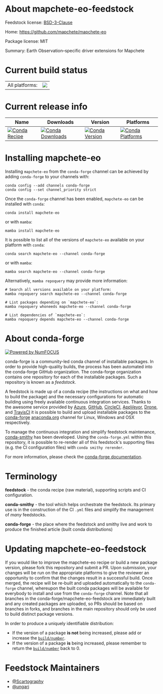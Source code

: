About mapchete-eo-feedstock
===========================

Feedstock license: [BSD-3-Clause](https://github.com/conda-forge/mapchete-eo-feedstock/blob/main/LICENSE.txt)

Home: https://github.com/mapchete/mapchete-eo

Package license: MIT

Summary: Earth Observation–specific driver extensions for Mapchete

Current build status
====================


<table><tr><td>All platforms:</td>
    <td>
      <a href="https://dev.azure.com/conda-forge/feedstock-builds/_build/latest?definitionId=26413&branchName=main">
        <img src="https://dev.azure.com/conda-forge/feedstock-builds/_apis/build/status/mapchete-eo-feedstock?branchName=main">
      </a>
    </td>
  </tr>
</table>

Current release info
====================

| Name | Downloads | Version | Platforms |
| --- | --- | --- | --- |
| [![Conda Recipe](https://img.shields.io/badge/recipe-mapchete--eo-green.svg)](https://anaconda.org/conda-forge/mapchete-eo) | [![Conda Downloads](https://img.shields.io/conda/dn/conda-forge/mapchete-eo.svg)](https://anaconda.org/conda-forge/mapchete-eo) | [![Conda Version](https://img.shields.io/conda/vn/conda-forge/mapchete-eo.svg)](https://anaconda.org/conda-forge/mapchete-eo) | [![Conda Platforms](https://img.shields.io/conda/pn/conda-forge/mapchete-eo.svg)](https://anaconda.org/conda-forge/mapchete-eo) |

Installing mapchete-eo
======================

Installing `mapchete-eo` from the `conda-forge` channel can be achieved by adding `conda-forge` to your channels with:

```
conda config --add channels conda-forge
conda config --set channel_priority strict
```

Once the `conda-forge` channel has been enabled, `mapchete-eo` can be installed with `conda`:

```
conda install mapchete-eo
```

or with `mamba`:

```
mamba install mapchete-eo
```

It is possible to list all of the versions of `mapchete-eo` available on your platform with `conda`:

```
conda search mapchete-eo --channel conda-forge
```

or with `mamba`:

```
mamba search mapchete-eo --channel conda-forge
```

Alternatively, `mamba repoquery` may provide more information:

```
# Search all versions available on your platform:
mamba repoquery search mapchete-eo --channel conda-forge

# List packages depending on `mapchete-eo`:
mamba repoquery whoneeds mapchete-eo --channel conda-forge

# List dependencies of `mapchete-eo`:
mamba repoquery depends mapchete-eo --channel conda-forge
```


About conda-forge
=================

[![Powered by
NumFOCUS](https://img.shields.io/badge/powered%20by-NumFOCUS-orange.svg?style=flat&colorA=E1523D&colorB=007D8A)](https://numfocus.org)

conda-forge is a community-led conda channel of installable packages.
In order to provide high-quality builds, the process has been automated into the
conda-forge GitHub organization. The conda-forge organization contains one repository
for each of the installable packages. Such a repository is known as a *feedstock*.

A feedstock is made up of a conda recipe (the instructions on what and how to build
the package) and the necessary configurations for automatic building using freely
available continuous integration services. Thanks to the awesome service provided by
[Azure](https://azure.microsoft.com/en-us/services/devops/), [GitHub](https://github.com/),
[CircleCI](https://circleci.com/), [AppVeyor](https://www.appveyor.com/),
[Drone](https://cloud.drone.io/welcome), and [TravisCI](https://travis-ci.com/)
it is possible to build and upload installable packages to the
[conda-forge](https://anaconda.org/conda-forge) [anaconda.org](https://anaconda.org/)
channel for Linux, Windows and OSX respectively.

To manage the continuous integration and simplify feedstock maintenance,
[conda-smithy](https://github.com/conda-forge/conda-smithy) has been developed.
Using the ``conda-forge.yml`` within this repository, it is possible to re-render all of
this feedstock's supporting files (e.g. the CI configuration files) with ``conda smithy rerender``.

For more information, please check the [conda-forge documentation](https://conda-forge.org/docs/).

Terminology
===========

**feedstock** - the conda recipe (raw material), supporting scripts and CI configuration.

**conda-smithy** - the tool which helps orchestrate the feedstock.
                   Its primary use is in the construction of the CI ``.yml`` files
                   and simplify the management of *many* feedstocks.

**conda-forge** - the place where the feedstock and smithy live and work to
                  produce the finished article (built conda distributions)


Updating mapchete-eo-feedstock
==============================

If you would like to improve the mapchete-eo recipe or build a new
package version, please fork this repository and submit a PR. Upon submission,
your changes will be run on the appropriate platforms to give the reviewer an
opportunity to confirm that the changes result in a successful build. Once
merged, the recipe will be re-built and uploaded automatically to the
`conda-forge` channel, whereupon the built conda packages will be available for
everybody to install and use from the `conda-forge` channel.
Note that all branches in the conda-forge/mapchete-eo-feedstock are
immediately built and any created packages are uploaded, so PRs should be based
on branches in forks, and branches in the main repository should only be used to
build distinct package versions.

In order to produce a uniquely identifiable distribution:
 * If the version of a package **is not** being increased, please add or increase
   the [``build/number``](https://docs.conda.io/projects/conda-build/en/latest/resources/define-metadata.html#build-number-and-string).
 * If the version of a package **is** being increased, please remember to return
   the [``build/number``](https://docs.conda.io/projects/conda-build/en/latest/resources/define-metadata.html#build-number-and-string)
   back to 0.

Feedstock Maintainers
=====================

* [@Scartography](https://github.com/Scartography/)
* [@ungarj](https://github.com/ungarj/)

